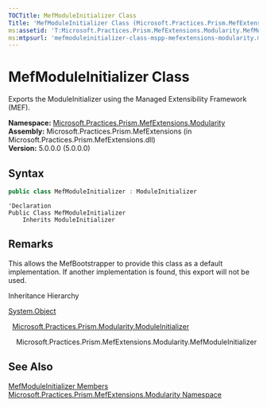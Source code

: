 ```yaml
---
TOCTitle: MefModuleInitializer Class
Title: 'MefModuleInitializer Class (Microsoft.Practices.Prism.MefExtensions.Modularity)'
ms:assetid: 'T:Microsoft.Practices.Prism.MefExtensions.Modularity.MefModuleInitializer'
ms:mtpsurl: 'mefmoduleinitializer-class-mspp-mefextensions-modularity.md'
---
```


# MefModuleInitializer Class

Exports the ModuleInitializer using the Managed Extensibility Framework (MEF).

**Namespace:** [Microsoft.Practices.Prism.MefExtensions.Modularity](/patterns-practices/reference/mspp-mefextensions-modularity-namespace)<br/>
**Assembly:** Microsoft.Practices.Prism.MefExtensions (in Microsoft.Practices.Prism.MefExtensions.dll)<br/>
**Version:** 5.0.0.0 (5.0.0.0)

## Syntax

```C#
public class MefModuleInitializer : ModuleInitializer

```

```VB
'Declaration
Public Class MefModuleInitializer
	Inherits ModuleInitializer
```

## Remarks

 This allows the MefBootstrapper to provide this class as a default implementation. If another implementation is found, this export will not be used.

Inheritance Hierarchy

[System.Object](http://msdn.microsoft.com/en-us/library/e5kfa45b)

  [Microsoft.Practices.Prism.Modularity.ModuleInitializer](/patterns-practices/reference/moduleinitializer-class-mspp-modularity)

    Microsoft.Practices.Prism.MefExtensions.Modularity.MefModuleInitializer

## See Also
[MefModuleInitializer Members](/patterns-practices/reference/mefmoduleinitializer-members-mspp-mefextensions-modularity)<br/>
[Microsoft.Practices.Prism.MefExtensions.Modularity Namespace](/patterns-practices/reference/mspp-mefextensions-modularity-namespace)<br/>